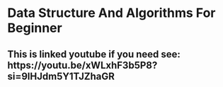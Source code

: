 <h1>Data Structure And Algorithms For Beginner</h1>
<h2>This is linked youtube if you need see: https://youtu.be/xWLxhF3b5P8?si=9lHJdm5Y1TJZhaGR </h2>
